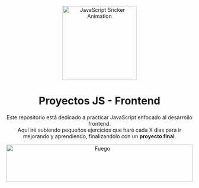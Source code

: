 <p align="center">
  <img src="https://i.giphy.com/ln7z2eWriiQAllfVcn.webp" alt="JavaScript Sricker Animation" width="200px">
</p>

<h1 align="center">Proyectos JS - Frontend</h1>

<p align="center">
Este repositorio está dedicado a practicar JavaScript enfocado al desarrollo frontend.<br>
Aquí iré subiendo pequeños ejercicios que haré cada X dias para ir mejorando y aprendiendo, finalizandolo con un <b>proyecto final</b>.
</p>

<p align="center">
    <img src="https://www.gifsanimados.org/data/media/90/fuego-imagen-animada-0419.gif" alt="Fuego" width="100%" height="100"><br>
</p>
